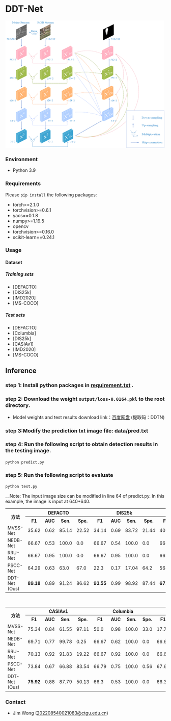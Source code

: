 # DDT-Net

<img src="https://github.com/Moriartest/DDT-Net/blob/master/ReadMe_IMG/ddt4.png?raw=true" width="500" height="400">

### Environment
+ Python 3.9
  

### Requirements
Please `pip install` the following packages:
+ torch>=2.1.0
+ torchvision>=0.6.1
+ yacs==0.1.8
+ numpy>=1.19.5
+ opencv
+ torchvision>=0.16.0
+ scikit-learn==0.24.1


### Usage
#### Dataset
##### Training sets

+ [DEFACTO]
+ [DIS25k]
+ [IMD2020]
+ [MS-COCO]

##### Test sets

+ [DEFACTO]
+ [Columbia]
+ [DIS25k]
+ [CASIAv1]
+ [IMD2020]
+ [MS-COCO]


## Inference
### step 1: Install python packages in [requirement.txt](https://github.com/Moriartest/DDT-Net/blob/master/requirements.txt) .

### step 2: Download the weight `output/loss-0.0164.pkl` to the root directory.

- Model weights and test results download link：[百度网盘](https://pan.baidu.com/s/1tj-s5aSEqT6MHrASyJmmVA?pwd=DDTN) (提取码：DDTN)

### step 3:Modify the prediction txt image file: data/pred.txt

### step 4: Run the following script to obtain detection results in the testing image.
  `python predict.py`
  
### step 5: Run the following script to evaluate
 `python test.py`
 
__Note: The input image size can be modified in line 64 of predict.py. In this example, the image is input at 640*640.

<table>
  <tr>
    <th rowspan="2">方法</th>
    <th colspan="4">DEFACTO</th>
    <th colspan="4">DIS25k</th>
    <th colspan="4">IMD</th>
  </tr>
  <tr>
    <th>F1</th>
    <th>AUC</th>
    <th>Sen.</th>
    <th>Spe.</th>
    <th>F1</th>
    <th>AUC</th>
    <th>Sen.</th>
    <th>Spe.</th>
    <th>F1</th>
    <th>AUC</th>
    <th>Sen.</th>
    <th>Spe.</th>
  </tr>
  <tr>
    <td>MVSS-Net</td>
    <td>35.62</td>
    <td>0.62</td>
    <td>85.14</td>
    <td>22.52</td>
    <td>34.14</td>
    <td>0.69</td>
    <td>83.72</td>
    <td>21.44</td>
    <td>40.92</td>
    <td>0.67</td>
    <td>88.76</td>
    <td>26.59</td>
  </tr>
  <tr>
    <td>NEDB-Net</td>
    <td>66.67</td>
    <td>0.53</td>
    <td>100.0</td>
    <td>0.0</td>
    <td>66.67</td>
    <td>0.54</td>
    <td>100.0</td>
    <td>0.0</td>
    <td>66.67</td>
    <td>0.58</td>
    <td>100.0</td>
    <td>0.0</td>
  </tr>
  <tr>
    <td>RRU-Net</td>
    <td>66.67</td>
    <td>0.95</td>
    <td>100.0</td>
    <td>0.0</td>
    <td>66.67</td>
    <td>0.95</td>
    <td>100.0</td>
    <td>0.0</td>
    <td>66.67</td>
    <td>0.93</td>
    <td>100.0</td>
    <td>0.0</td>
  </tr>
  <tr>
    <td>PSCC-Net</td>
    <td>64.29</td>
    <td>0.63</td>
    <td>63.0</td>
    <td>67.0</td>
    <td>22.3</td>
    <td>0.17</td>
    <td>17.04</td>
    <td>64.2</td>
    <td>56.19</td>
    <td>0.47</td>
    <td>47.57</td>
    <td>78.28</td>
  </tr>
  <tr>
    <td>DDT-Net (Ous)</td>
    <td><b>89.18</b></td>
    <td>0.89</td>
    <td>91.24</td>
    <td>86.62</td>
    <td><b>93.55</b></td>
    <td>0.99</td>
    <td>98.92</td>
    <td>87.44</td>
    <td><b>67.83</b></td>
    <td>0.95</td>
    <td>94.76</td>
    <td>15.36</td>
  </tr>
</table>

<br>

<table>
  <tr>
    <th rowspan="2">方法</th>
    <th colspan="4">CASIAv1</th>
    <th colspan="4">Columbia</th>
    <th colspan="4">NIST16</th>
  </tr>
  <tr>
    <th>F1</th>
    <th>AUC</th>
    <th>Sen.</th>
    <th>Spe.</th>
    <th>F1</th>
    <th>AUC</th>
    <th>Sen.</th>
    <th>Spe.</th>
    <th>F1</th>
    <th>AUC</th>
    <th>Sen.</th>
    <th>Spe.</th>
  </tr>
  <tr>
    <td>MVSS-Net</td>
    <td>75.34</td>
    <td>0.84</td>
    <td>61.55</td>
    <td>97.11</td>
    <td>50.0</td>
    <td>0.98</td>
    <td>100.0</td>
    <td>33.0</td>
    <td>17.72</td>
    <td>0.67</td>
    <td>100.0</td>
    <td>9.72</td>
  </tr>
  <tr>
    <td>NEDB-Net</td>
    <td>69.71</td>
    <td>0.77</td>
    <td>99.78</td>
    <td>0.25</td>
    <td>66.67</td>
    <td>0.62</td>
    <td>100.0</td>
    <td>0.0</td>
    <td>66.67</td>
    <td>0.52</td>
    <td>100.0</td>
    <td>0.0</td>
  </tr>
  <tr>
    <td>RRU-Net</td>
    <td>70.13</td>
    <td>0.92</td>
    <td>91.83</td>
    <td>19.22</td>
    <td>66.67</td>
    <td>0.92</td>
    <td>100.0</td>
    <td>0.0</td>
    <td>66.67</td>
    <td>0.9</td>
    <td>100.0</td>
    <td>0.0</td>
  </tr>
  <tr>
    <td>PSCC-Net</td>
    <td>73.84</td>
    <td>0.67</td>
    <td>66.88</td>
    <td>83.54</td>
    <td>66.79</td>
    <td>0.75</td>
    <td>100.0</td>
    <td>0.56</td>
    <td>67.65</td>
    <td>0.9</td>
    <td>95.14</td>
    <td>13.89</td>
  </tr>
  <tr>
    <td>DDT-Net (Ous)</td>
    <td><b>75.92</b></td>
    <td>0.88</td>
    <td>87.79</td>
    <td>50.13</td>
    <td>66.3</td>
    <td>0.53</td>
    <td>100.0</td>
    <td>0.0</td>
    <td>66.33</td>
    <td>0.9</td>
    <td>90.28</td>
    <td>18.06</td>
  </tr>
</table>


### Contact
+ Jim Wong (202208540021083@ctgu.edu.cn)
